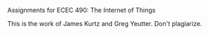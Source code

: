 Assignments for ECEC 490: The Internet of Things

This is the work of James Kurtz and Greg Yeutter.  Don't plagiarize. 